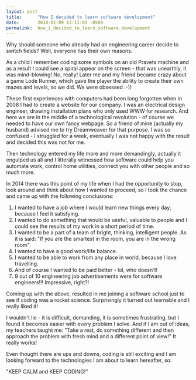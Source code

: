 ```yaml
---
layout: post
title:      "How I decided to learn software development"
date:       2018-01-09 13:11:01 -0500
permalink:  how_i_decided_to_learn_software_development
---
```



Why should someone who already had an engineering career decide to switch fields?
Well, everyone has their own reasons.

As a child I remember coding some symbols on an old Pravets machine and as a result I could see a spiral appear on the screen - that was unearthly, it was mind-blowing! No, really!
Later me and my friend became crazy about a game Lode Runner, which gave the player the ability to create their own mazes and levels, so we did.  We were obsessed :-))

These first experiences with computers had been long forgotten when in 2008 I had to create a website for our company.
I was an electrical design engineer, drawing installation plans who only used WWW for research. And here we are in the middle of a technological revolution - of course we needed to have our own fancy webpage.
So a friend of mine (actually my husband) advised me to try Dreamweaver for that purpose. I was so confused - I struggled for a week, eventually I was not happy with the result and decided this was not for me.

Then technology entered my life more and more demandingly, actually it engulped us all and I litterally witnessed how software could help you automate work, control home utilities, connect you with other people and so much more.

In 2014 there was this point of my life when I had the opportunity to stop, look around and think about how I wanted to proceed, so I took the chance and came up with the following conclusions:

1. I wanted to have a job where I would learn new things every day, because I feel it satisfying.
2. I wanted to do something that would be useful, valuable to people and I could see the results of my work in a short period of time.
3. I wanted to be a part of a team of bright, thinking, intelligent people. As it is said: "If you are the smartest in the room, you are in the wrong room"
4. I wanted to have a good work/life balance.
5. I wanted to be able to work from any place in world, because I love travelling.
6. And of  course I wanted to be paid better - lol, who doesn't!
7. 9 out of 10 engineering job advertisements were for software engineers!!! Impressive, right?!


Coming up with the above, resulted in me joining a software school just to see if coding was a rocket science.
Surprisingly it turned out learnable and I really liked it!

I wouldn't lie - it is difficult, demanding, it is sometimes frustrating, but I found it becomes easier with every problem I solve.
And if I am out of ideas, my teachers taught me:
"Take a rest, do something different and then approach the problem with fresh mind and a different point of view!"
It really works!

Even thought there are ups and downs, coding is still exciting and I am looking forward to the technologies I am about to learn hereafter, so:

"KEEP CALM and KEEP CODING!"
